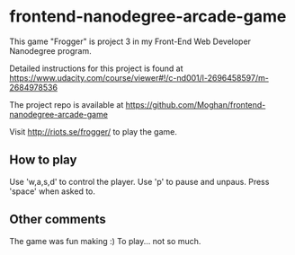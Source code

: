 frontend-nanodegree-arcade-game
===============================

This game "Frogger" is project 3 in my Front-End Web Developer Nanodegree program.

Detailed instructions for this project is found at https://www.udacity.com/course/viewer#!/c-nd001/l-2696458597/m-2684978536

The project repo is available at https://github.com/Moghan/frontend-nanodegree-arcade-game

Visit http://riots.se/frogger/ to play the game.

## How to play

Use 'w,a,s,d' to control the player. Use 'p' to pause and unpaus. Press 'space' when asked to.

## Other comments
The game was fun making :) To play... not so much.
